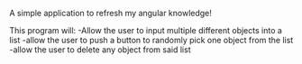 A simple application to refresh my angular knowledge!

This program will:
-Allow the user to input multiple different objects into a list
-allow the user to push a button to randomly pick one object from the list
-allow the user to delete any object from said list
